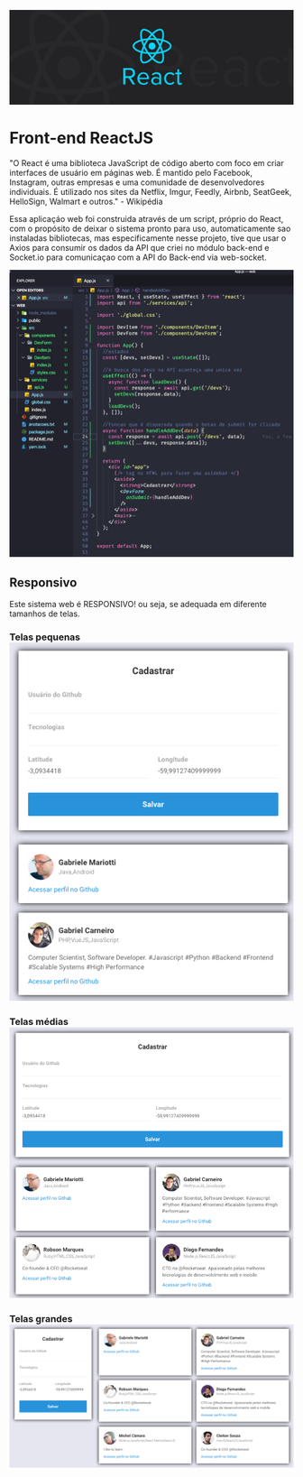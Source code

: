 <img  alt="ReactJS" src="./img/React.jpeg"/><br/>
# Front-end ReactJS
"O React é uma biblioteca JavaScript de código aberto com foco em criar interfaces de usuário em páginas web. É mantido pelo Facebook, Instagram, outras empresas e uma comunidade de desenvolvedores individuais. É utilizado nos sites da Netflix, Imgur, Feedly, Airbnb, SeatGeek, HelloSign, Walmart e outros." - Wikipédia

Essa aplicaçáo web foi construida através de um script, próprio do React, com o propósito de deixar o sistema pronto para uso, automaticamente sao instaladas bibliotecas, mas especificamente nesse projeto, tive que usar o Axios para consumir os dados da API que criei no módulo back-end e Socket.io para comunicaçao com a API do Back-end via web-socket.

<img  alt="Tela do modulo web" src="./img/codWeb.png"/>

## Responsivo 
Este sistema web é RESPONSIVO! ou seja, se adequada em diferente tamanhos de telas.<br/>
### Telas pequenas<br><img  src="./img/SmallScreens.png"/><br/>
### Telas médias<img  src="./img/MediumScreens.png" /><br/>
### Telas grandes<img  src="./img/devWeb.png" /><br/>